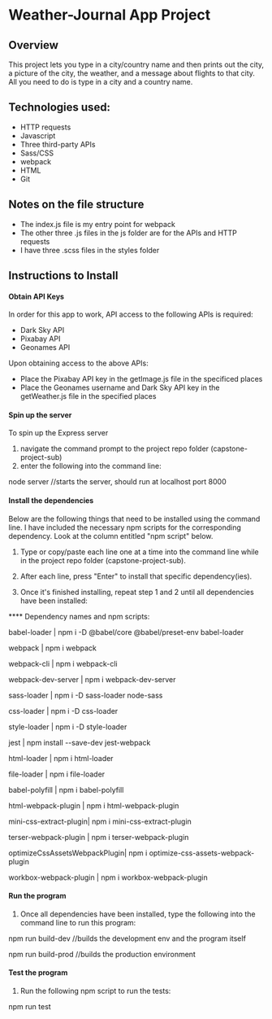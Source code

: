 # Weather-Journal App Project

## Overview
This project lets you type in a city/country name and then prints out the city, a picture of the city, the weather, and a message about flights to that city. All you need to do is type in a city and a country name. 

## Technologies used:
- HTTP requests
- Javascript
- Three third-party APIs
- Sass/CSS
- webpack
- HTML
- Git

## Notes on the file structure
- The index.js file is my entry point for webpack
- The other three .js files in the js folder are for the APIs and HTTP requests
- I have three .scss files in the styles folder

## Instructions to Install
#### Obtain API Keys
In order for this app to work, API access to the following APIs is required:
- Dark Sky API
- Pixabay API
- Geonames API

Upon obtaining access to the above APIs:
- Place the Pixabay API key in the getImage.js file in the specificed places
- Place the Geonames username and Dark Sky API key in the getWeather.js file in the specified places

#### Spin up the server
To spin up the Express server 
1. navigate the command prompt to the project repo folder (capstone-project-sub)
2. enter the following into the command line:

node server          //starts the server, should run at localhost port 8000

#### Install the dependencies
Below are the following things that need to be installed using the command line. I have included the necessary npm scripts for the corresponding dependency. Look at the column entitled "npm script" below. 

1. Type or copy/paste each line one at a time into the command line while in the project repo folder (capstone-project-sub). 

2. After each line, press "Enter" to install that specific dependency(ies).

3. Once it's finished installing, repeat step 1 and 2 until all dependencies have been installed:




**** Dependency names and npm scripts:

babel-loader        |   npm i -D @babel/core @babel/preset-env babel-loader

webpack                |   npm i webpack 

webpack-cli            |   npm i webpack-cli

webpack-dev-server     |   npm i webpack-dev-server

sass-loader            |   npm i -D sass-loader node-sass

css-loader             |   npm i -D css-loader

style-loader           |   npm i -D style-loader

jest                   |   npm install --save-dev jest-webpack

html-loader            |   npm i html-loader

file-loader            |   npm i file-loader                    

babel-polyfill         |   npm i babel-polyfill

html-webpack-plugin    |   npm i html-webpack-plugin

mini-css-extract-plugin|   npm i mini-css-extract-plugin

terser-webpack-plugin  |   npm i terser-webpack-plugin

optimizeCssAssetsWebpackPlugin|   npm i optimize-css-assets-webpack-plugin

workbox-webpack-plugin |   npm i workbox-webpack-plugin



#### Run the program
1. Once all dependencies have been installed, type the following into the command line to run this program:

npm run build-dev      //builds the development env and the program itself 

npm run build-prod               //builds the production environment


#### Test the program
1. Run the following npm script to run the tests:

npm run test
